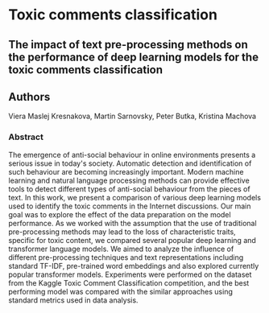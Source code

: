 # Toxic comments classification

## The impact of text pre-processing methods on the performance of deep learning models for the toxic comments classification

## Authors
Viera Maslej Kresnakova, Martin Sarnovsky, Peter Butka, Kristina Machova

### Abstract
The emergence of anti-social behaviour in online environments presents a serious issue in today's society. Automatic detection and identification of such behaviour are becoming increasingly important. Modern machine learning and natural language processing methods can provide effective tools to detect different types of anti-social behaviour from the pieces of text. In this work, we present a comparison of various deep learning models used to identify the toxic comments in the Internet discussions. Our main goal was to explore the effect of the data preparation on the model performance. As we worked with the assumption that the use of traditional pre-processing methods may lead to the loss of characteristic traits, specific for toxic content, we compared several popular deep learning and transformer language models. We aimed to analyze the influence of different pre-processing techniques and text representations including standard TF-IDF, pre-trained word embeddings and also explored currently popular transformer models. Experiments were performed on the dataset from the Kaggle Toxic Comment Classification competition, and the best performing model was compared with the similar approaches using standard metrics used in data analysis.
